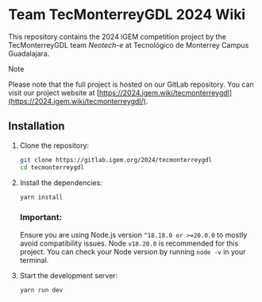 # Team TecMonterreyGDL 2024 Wiki

This repository contains the 2024 iGEM competition project by the TecMonterreyGDL team *Neotech-e* at Tecnológico de Monterrey Campus Guadalajara. 

> [!NOTE]  
> Please note that the full project is hosted on our GitLab repository. You can visit our project website at [https://2024.igem.wiki/tecmonterreygdl](https://2024.igem.wiki/tecmonterreygdl/).


## Installation
1. Clone the repository:
   ```bash
   git clone https://gitlab.igem.org/2024/tecmonterreygdl
   cd tecmonterreygdl
   ```
2. Install the dependencies:

   ```bash
   yarn install
   ```

   ### Important:

   Ensure you are using Node.js version `^18.18.0 or >=20.0.0` to mostly avoid compatibility issues. Node `v18.20.0` is
   recommended for this project. You can check your Node version by running `node -v` in your terminal.

3. Start the development server:
   ```bash
   yarn run dev
   ```
